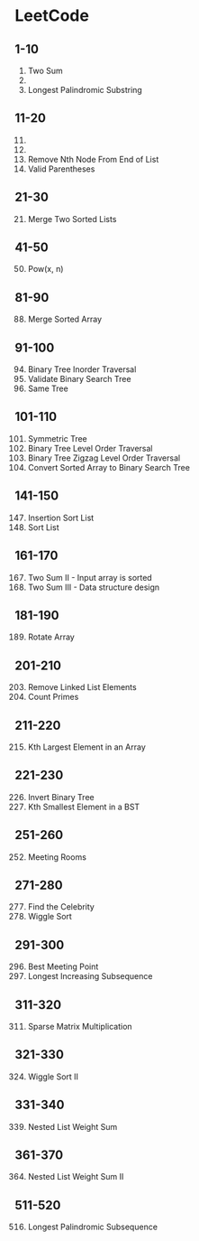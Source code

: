 # LeetCode

## 1-10
1. Two Sum
2. 
5. Longest Palindromic Substring

## 11-20
11.
12.
19. Remove Nth Node From End of List
20. Valid Parentheses

## 21-30
21. Merge Two Sorted Lists

## 41-50
50. Pow(x, n)

## 81-90
88. Merge Sorted Array

## 91-100
94. Binary Tree Inorder Traversal
98. Validate Binary Search Tree
100. Same Tree

## 101-110
101. Symmetric Tree
102. Binary Tree Level Order Traversal
103. Binary Tree Zigzag Level Order Traversal
108. Convert Sorted Array to Binary Search Tree

## 141-150
147. Insertion Sort List
148. Sort List

## 161-170
167. Two Sum II - Input array is sorted
170. Two Sum III - Data structure design

## 181-190
189. Rotate Array

## 201-210
203. Remove Linked List Elements
204. Count Primes

## 211-220
215. Kth Largest Element in an Array

## 221-230
226. Invert Binary Tree
230. Kth Smallest Element in a BST

## 251-260
252. Meeting Rooms

## 271-280
277. Find the Celebrity
280. Wiggle Sort

## 291-300
296. Best Meeting Point
300. Longest Increasing Subsequence

## 311-320
311. Sparse Matrix Multiplication

## 321-330
324. Wiggle Sort II

## 331-340
339. Nested List Weight Sum

## 361-370
364. Nested List Weight Sum II

## 511-520
516. Longest Palindromic Subsequence